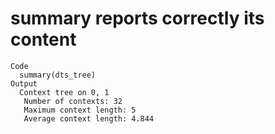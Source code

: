 # summary reports correctly its content

    Code
      summary(dts_tree)
    Output
      Context tree on 0, 1 
       Number of contexts: 32 
       Maximum context length: 5 
       Average context length: 4.844 

